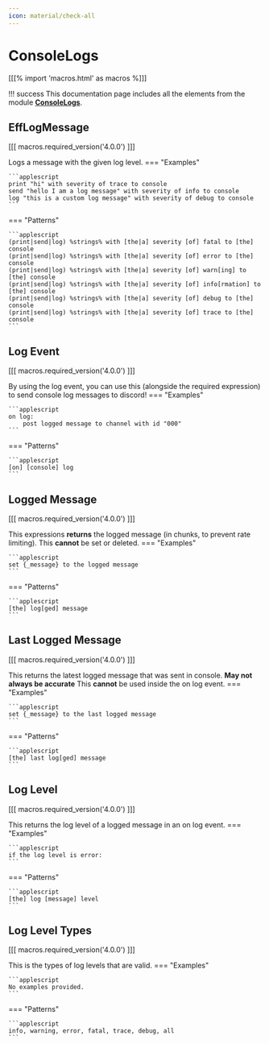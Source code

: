 ```yaml
---
icon: material/check-all
---
```


# ConsoleLogs

[[[% import 'macros.html' as macros %]]]

!!! success
    This documentation page includes all the elements from the module **[ConsoleLogs](../modules/consolelogs.md)**.

## EffLogMessage

[[[ macros.required_version('4.0.0') ]]]

Logs a message with the given log level.
=== "Examples"

    ```applescript
    print "hi" with severity of trace to console
    send "hello I am a log message" with severity of info to console
    log "this is a custom log message" with severity of debug to console
    ```
=== "Patterns"

    ```applescript
    (print|send|log) %strings% with [the|a] severity [of] fatal to [the] console
    (print|send|log) %strings% with [the|a] severity [of] error to [the] console
    (print|send|log) %strings% with [the|a] severity [of] warn[ing] to [the] console
    (print|send|log) %strings% with [the|a] severity [of] info[rmation] to [the] console
    (print|send|log) %strings% with [the|a] severity [of] debug to [the] console
    (print|send|log) %strings% with [the|a] severity [of] trace to [the] console
    ```

## Log Event

[[[ macros.required_version('4.0.0') ]]]

By using the log event, you can use this (alongside the required expression) to send console log messages to discord!
=== "Examples"

    ```applescript
    on log:
        post logged message to channel with id "000"
    ```
=== "Patterns"

    ```applescript
    [on] [console] log
    ```

## Logged Message

[[[ macros.required_version('4.0.0') ]]]

This expressions **returns** the logged message (in chunks, to prevent rate limiting). This **cannot** be set or deleted.
=== "Examples"

    ```applescript
    set {_message} to the logged message
    ```
=== "Patterns"

    ```applescript
    [the] log[ged] message
    ```

## Last Logged Message

[[[ macros.required_version('4.0.0') ]]]

This returns the latest logged message that was sent in console. **May not always be accurate** This **cannot** be used inside the on log event.
=== "Examples"

    ```applescript
    set {_message} to the last logged message
    ```
=== "Patterns"

    ```applescript
    [the] last log[ged] message
    ```

## Log Level

[[[ macros.required_version('4.0.0') ]]]

This returns the log level of a logged message in an on log event.
=== "Examples"

    ```applescript
    if the log level is error:
    ```
=== "Patterns"

    ```applescript
    [the] log [message] level
    ```

## Log Level Types

[[[ macros.required_version('4.0.0') ]]]

This is the types of log levels that are valid.
=== "Examples"

    ```applescript
    No examples provided.
    ```
=== "Patterns"

    ```applescript
    info, warning, error, fatal, trace, debug, all
    ```
